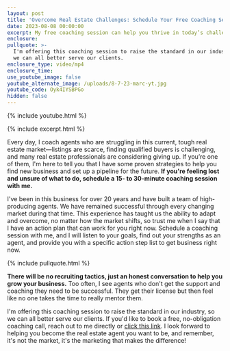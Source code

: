 ```yaml
---
layout: post
title: 'Overcome Real Estate Challenges: Schedule Your Free Coaching Session Now'
date: 2023-08-08 00:00:00
excerpt: My free coaching session can help you thrive in today’s challenging market.
enclosure:
pullquote: >-
  I'm offering this coaching session to raise the standard in our industry, so
  we can all better serve our clients.
enclosure_type: video/mp4
enclosure_time:
use_youtube_image: false
youtube_alternate_image: /uploads/8-7-23-marc-yt.jpg
youtube_code: Oyk4IYSBPGo
hidden: false
---
```

{% include youtube.html %}

{% include excerpt.html %}

Every day, I coach agents who are struggling in this current, tough real estate market—listings are scarce, finding qualified buyers is challenging, and many real estate professionals are considering giving up. If you’re one of them, I'm here to tell you that I have some proven strategies to help you find new business and set up a pipeline for the future. **If you're feeling lost and unsure of what to do, schedule a 15- to 30-minute coaching session with me.**

I've been in this business for over 20 years and have built a team of high-producing agents. We have remained successful through every changing market during that time. This experience has taught us the ability to adapt and overcome, no matter how the market shifts, so trust me when I say that I have an action plan that can work for you right now. Schedule a coaching session with me, and I will listen to your goals, find out your strengths as an agent, and provide you with a specific action step list to get business right now.

{% include pullquote.html %}

**There will be no recruiting tactics, just an honest conversation to help you grow your business.** Too often, I see agents who don't get the support and coaching they need to be successful. They get their license but then feel like no one takes the time to really mentor them.

I'm offering this coaching session to raise the standard in our industry, so we can all better serve our clients. If you'd like to book a free, no-obligation coaching call, reach out to me directly or [click this link](https://calendly.com/marcaustinhighfill/30min). I look forward to helping you become the real estate agent you want to be, and remember, it's not the market, it's the marketing that makes the difference!